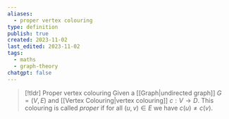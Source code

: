 ```yaml
---
aliases:
  - proper vertex colouring
type: definition
publish: true
created: 2023-11-02
last_edited: 2023-11-02
tags:
  - maths
  - graph-theory
chatgpt: false
---
```

>[!tldr] Proper vertex colouring
>Given a [[Graph|undirected graph]] $G = (V,E)$ and [[Vertex Colouring|vertex colouring]] $c : V \rightarrow D$. This colouring is called *proper* if for all $(u,v) \in E$ we have $c(u) \not = c(v)$. 

